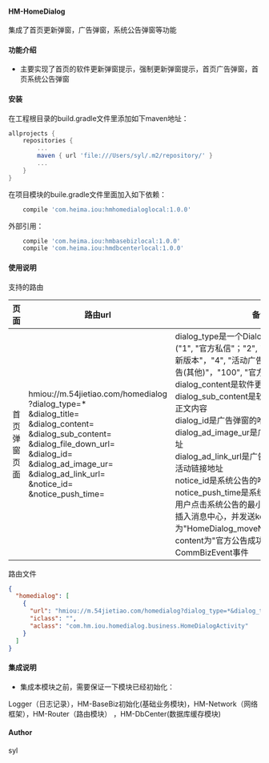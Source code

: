#### HM-HomeDialog

集成了首页更新弹窗，广告弹窗，系统公告弹窗等功能

#### 功能介绍

- 主要实现了首页的软件更新弹窗提示，强制更新弹窗提示，首页广告弹窗，首页系统公告弹窗

#### 安装

在工程根目录的build.gradle文件里添加如下maven地址：

```gradle
allprojects {
    repositories {
        ...
        maven { url 'file:///Users/syl/.m2/repository/' }
        ...
    }
}
```

在项目模块的buile.gradle文件里面加入如下依赖：

```gradle
    compile 'com.heima.iou:hmhomedialoglocal:1.0.0'
```

外部引用：

```gradle
    compile 'com.heima.iou:hmbasebizlocal:1.0.0'
    compile 'com.heima.iou:hmdbcenterlocal:1.0.0'
```

#### 使用说明

支持的路由

| 页面 | 路由url | 备注 |
| ------ | ------ | ------ |
| 首页弹窗页面 | hmiou://m.54jietiao.com/homedialog<br/>?dialog_type=*<br/>&dialog_title=<br/>&dialog_content=<br/>&dialog_sub_content=<br/>&dialog_file_down_url=<br/>&dialog_id=<br/>&dialog_ad_image_ur=<br/>&dialog_ad_link_url=<br/>&notice_id=<br/>&notice_push_time=|dialog_type是一个DialogType的枚举类型，("1", "官方私信"；"2", "重要升级"；"3", "发现新版本"，"4", "活动广告(红包)"，"5", "活动广告(其他)"，"100", "官方公告")<br/>dialog_content是软件更新提醒弹窗的正文内容<br/>dialog_sub_content是软件更新提醒弹窗的次级正文内容<br/>dialog_id是广告弹窗的唯一id<br/>dialog_ad_image_ur是广告弹窗的广告图片地址<br/>dialog_ad_link_url是广告弹窗点击之后具体的活动链接地址<br/>notice_id是系统公告的唯一id<br/>notice_push_time是系统公告的推送时间<br/>用户点击系统公告的最小化按钮，会把系统公告插入消息中心，并发送key为"HomeDialog_moveNoticeToMsgCenter"，content为"官方公告成功插入到消息中心"的CommBizEvent事件|

路由文件

```json
{
  "homedialog": [
    {
      "url": "hmiou://m.54jietiao.com/homedialog?dialog_type=*&dialog_title=&dialog_content=&dialog_sub_content=&dialog_file_down_url=&dialog_id=&dialog_ad_image_ur=&dialog_ad_link_url=&notice_id=&notice_push_time=",
      "iclass": "",
      "aclass": "com.hm.iou.homedialog.business.HomeDialogActivity"
    }
  ]
}
```

#### 集成说明

- 集成本模块之前，需要保证一下模块已经初始化：

Logger（日志记录），HM-BaseBiz初始化(基础业务模块)，HM-Network（网络框架），HM-Router（路由模块）
，HM-DbCenter(数据库缓存模块)

#### Author

syl